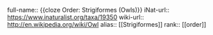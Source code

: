 full-name:: {{cloze Order: Strigiformes (Owls)}}
iNat-url:: https://www.inaturalist.org/taxa/19350
wiki-url:: http://en.wikipedia.org/wiki/Owl
alias:: [[Strigiformes]]
rank:: [[order]]